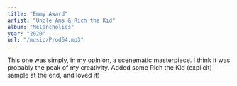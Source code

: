 ```yaml
---
title: "Emmy Award"
artist: "Uncle Ams & Rich the Kid"
album: "Melancholies"
year: "2020"
url: "/music/Prod64.mp3"
---
```


This one was simply, in my opinion, a scenematic masterpiece. I think it was probably the peak of my creativity. Added some Rich the Kid (explicit) sample at the end, and loved it!